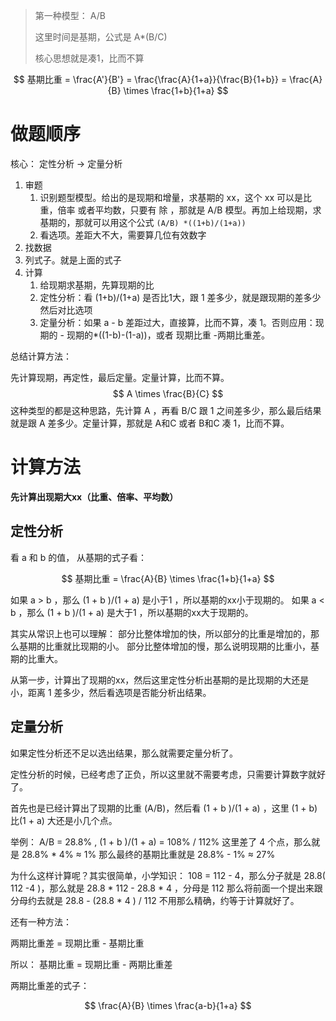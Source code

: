 > 第一种模型： A/B 
> 
> 这里时间是基期，公式是 A*(B/C) 
> 
> 核心思想就是凑1，比而不算

$$
基期比重 = \frac{A'}{B'} = \frac{\frac{A}{1+a}}{\frac{B}{1+b}} = \frac{A}{B} \times  \frac{1+b}{1+a}  
$$
# 做题顺序

核心： 定性分析 -> 定量分析

1. 审题
	1. 识别题型模型。给出的是现期和增量，求基期的 xx，这个 xx 可以是比重，倍率 或者平均数，只要有 除 ，那就是 A/B 模型。再加上给现期，求基期的，那就可以用这个公式 `(A/B) *((1+b)/(1+a))`
	2. 看选项。差距大不大，需要算几位有效数字
2. 找数据
3. 列式子。就是上面的式子
4. 计算
	1. 给现期求基期，先算现期的比
	2. 定性分析：看 (1+b)/(1+a) 是否比1大，跟 1 差多少，就是跟现期的差多少然后对比选项
	3. 定量分析：如果 a - b 差距过大，直接算，比而不算，凑 1。否则应用：现期的 - 现期的*((1-b)-(1-a))，或者 现期比重 -两期比重差。

总结计算方法：

先计算现期，再定性，最后定量。定量计算，比而不算。
$$
A \times  \frac{B}{C}  
$$
这种类型的都是这种思路，先计算 A ，再看 B/C 跟 1 之间差多少，那么最后结果就是跟 A 差多少。定量计算，那就是 A和C 或者 B和C 凑 1，比而不算。

# 计算方法

**先计算出现期大xx（比重、倍率、平均数）**

## 定性分析

看 a 和 b 的值，
从基期的式子看：

$$
基期比重 = \frac{A}{B} \times  \frac{1+b}{1+a}  
$$

如果 a > b ，那么 (1 + b )/(1 + a) 是小于1 ，所以基期的xx小于现期的。
如果 a < b ，那么 (1 + b )/(1 + a) 是大于1 ，所以基期的xx大于现期的。

其实从常识上也可以理解：
部分比整体增加的快，所以部分的比重是增加的，那么基期的比重就比现期的小。
部分比整体增加的慢，那么说明现期的比重小，基期的比重大。

从第一步，计算出了现期的xx，然后这里定性分析出基期的是比现期的大还是小，距离 1 差多少，然后看选项是否能分析出结果。


## 定量分析

如果定性分析还不足以选出结果，那么就需要定量分析了。

定性分析的时候，已经考虑了正负，所以这里就不需要考虑，只需要计算数字就好了。

首先也是已经计算出了现期的比重 (A/B)，然后看 (1 + b )/(1 + a) ，这里 (1 + b)比(1 + a) 大还是小几个点。

举例： A/B = 28.8% ,  (1 + b )/(1 + a) = 108% / 112%
这里差了 4 个点，那么就是 28.8% * 4% ≈ 1% 
那么最终的基期比重就是 28.8% - 1% ≈ 27% 

为什么这样计算呢？其实很简单，小学知识：
108 = 112 - 4，那么分子就是 28.8( 112 -4 )，那么就是 28.8 * 112 - 28.8 * 4 ，分母是 112
那么将前面一个提出来跟分母约去就是 28.8 - (28.8 * 4 ) / 112 
不用那么精确，约等于计算就好了。

还有一种方法：

两期比重差 = 现期比重 - 基期比重

所以：
基期比重 =  现期比重 - 两期比重差

两期比重差的式子：

$$
\frac{A}{B} \times  \frac{a-b}{1+a}  
$$
 